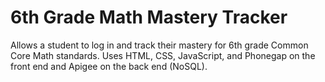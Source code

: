 6th Grade Math Mastery Tracker
==================================
Allows a student to log in and track their mastery for 6th grade Common Core Math standards. Uses HTML, CSS, JavaScript, and Phonegap on the front end and Apigee on the back end (NoSQL).
